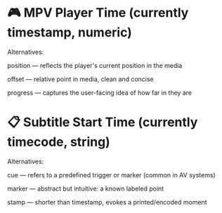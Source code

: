 # 🎮 MPV Player Time (currently timestamp, numeric)

Alternatives:

position — reflects the player's current position in the media

offset — relative point in media, clean and concise

progress — captures the user-facing idea of how far in they are

# 📋 Subtitle Start Time (currently timecode, string)

Alternatives:

cue — refers to a predefined trigger or marker (common in AV systems)

marker — abstract but intuitive: a known labeled point

stamp — shorter than timestamp, evokes a printed/encoded moment
